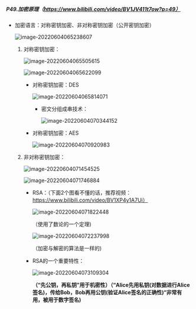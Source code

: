 ##### P49.加密原理（https://www.bilibili.com/video/BV1JV411t7ow?p=49）

- 加密语言：对称密钥加密、非对称密钥加密（公开密钥加密）

  ![image-20220604065238607](http://1.15.139.112:5000/static/typoraFigureBed/image-20220604065238607.png)

  1. 对称密钥加密：

     ![image-20220604065505615](http://1.15.139.112:5000/static/typoraFigureBed/image-20220604065505615.png)

     ![image-20220604065622099](http://1.15.139.112:5000/static/typoraFigureBed/image-20220604065622099.png)

     - 对称密钥加密：DES

       ![image-20220604065814071](http://1.15.139.112:5000/static/typoraFigureBed/image-20220604065814071.png)

       - 密文分组成串技术：

         ![image-20220604070344152](http://1.15.139.112:5000/static/typoraFigureBed/image-20220604070344152.png)

     - 对称密钥加密：AES

       ![image-20220604070920983](http://1.15.139.112:5000/static/typoraFigureBed/image-20220604070920983.png)

  2. 非对称密钥加密：

     ![image-20220604071454525](http://1.15.139.112:5000/static/typoraFigureBed/image-20220604071454525.png)

     ![image-20220604071746884](http://1.15.139.112:5000/static/typoraFigureBed/image-20220604071746884.png)

     - RSA：（下面2个图看不懂的话，推荐视频：https://www.bilibili.com/video/BV1XP4y1A7Ui）

       ![image-20220604071822448](http://1.15.139.112:5000/static/typoraFigureBed/image-20220604071822448.png)

       （使用了数论的一个定理)

       ![image-20220604072237998](http://1.15.139.112:5000/static/typoraFigureBed/image-20220604072237998.png)

       （加密与解密的算法是一样的)
     
     - RSA的一个重要特性：
     
       ![image-20220604073109304](http://1.15.139.112:5000/static/typoraFigureBed/image-20220604073109304.png)
       
       **（“先公钥，再私钥”用于机密性）（“Alice先用私钥(对数据进行Alice签名)，传给Bob，Bob再用公钥(验证Alice签名的正确性)“非常有用，被用于数字签名)**